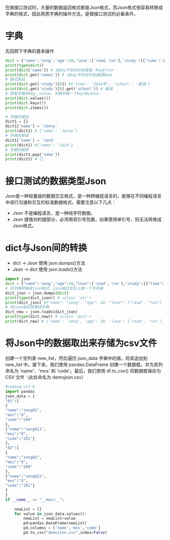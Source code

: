 在做接口测试时，大量的数据返回格式都是Json格式，而Json格式很容易转换成字典的格式，因此熟悉字典的操作方法，是做接口测试的必备条件。

# 字典
先回顾下字典的基本操作
```Python
dict = {'name':'zeng','age':20,'love':['read、run'],'study':[{'time':'2014年','school':'巢湖'},{'time':'2018年','school':'沈阳'}]}
print(type(dict))
print(dict['name']) # 当key不存在时会报错：KeyError
print(dict.get('name1')) # 当key不存在时会返回None
# 链式表达
print(dict.get('study')[0]) #{'time': '2014年', 'school': '巢湖'}
print(dict.get('study')[0].get('school')) # 巢湖
# 获取字典的key、value、字典中每一个key和value
print(dict.values())
print(dict.keys())
print(dict.items())

# 字典的增加
dict1 = {}
dict1['name'] = 'Jenny'
print(dict1) # {'name': 'Jenny'}
# 字典的修改
dict1['name'] = 'Jack'
print(dict1) #{'name': 'Jack'}
# 字典的删除
print(dict1.pop('name'))
print(dict1) # {}
```
# 接口测试的数据类型Json
Json是一种轻量级的数据交互格式，是一种跨编程语言的，能够在不同编程语言中进行沟通和交互的标准数据格式。需要注意以下几点：
- Json 不是编程语言，是一种纯字符数据。
- Json 键值对的键部分，必须用双引号包裹，如果使用单引号，则无法转换成Json格式。

# dict与Json间的转换
- dict -> Json 使用 json.dumps()方法
- Json -> dict 使用 json.loads()方法
```Python
import json
dict = {"name":'zeng',"age":20,"love":['read','run'],"study":[{"time":'2014年',"school":'巢湖'},{"time":'2018年',"school":'沈阳'}]}
# 将字典转换成json格式，json格式实际上是一个字符串
dict_json = json.dumps(dict)
print(type(dict_json)) # <class 'str'>
print(dict_json) #{"name": "zeng", "age": 20, "love": ["read", "run"], "study": [{"time": "2014\u5e74", "school": "\u5de2\u6e56"}, {"time": "2018\u5e74", "school": "\u6c88\u9633"}]}
# 将json格式转换成字典
dict_new = json.loads(dict_json)
print(type(dict_new)) # <class 'dict'>
print(dict_new) # {'name': 'zeng', 'age': 20, 'love': ['read', 'run'], 'study': [{'time': '2014年', 'school': '巢湖'}, {'time': '2018年', 'school': '沈阳'}]
```
# 将Json中的数据取出来存储为csv文件
创建一个空列表 new_list，然后遍历 json_data 字典中的值，将其追加到 new_list 中。接下来，我们使用 pandas.DataFrame 创建一个数据框，并为其列命名为 'name'、'mos' 和 'code'。最后，我们使用 df.to_csv() 将数据框保存为 CSV 文件（此处命名为 demojson.csv）
```Python
#coding:utf-8
import pandas 
json_data = {
"01":[
{
"name":"zeng01",
"mos":"8",
"code":"200"
},
{"name":"zeng011",
"mos":"8",
"code":"201"}
],
"02":[
{
"name":"zeng02",
"mos":"8",
"code":"200"
},
{"name":"zeng022",
"mos":"8",
"code":"201"}
]
}
if __name__ == "__main__":
   
    newList = []
    for value in json_data.values():
        newList = newList+value
        pd=pandas.DataFrame(newList)
        pd.columns = ['name','mos','code']
        pd.to_csv("demojson.csv",index=False)
```